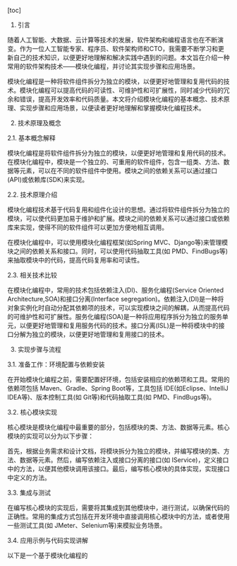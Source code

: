 
[toc]                    
                
                
1. 引言

随着人工智能、大数据、云计算等技术的发展，软件架构和编程语言也在不断演变。作为一位人工智能专家、程序员、软件架构师和CTO，我需要不断学习和更新自己的技术知识，以便更好地理解和解决实践中遇到的问题。本文旨在介绍一种常用的软件架构技术——模块化编程，并讨论其实现步骤和应用场景。

模块化编程是一种将软件组件拆分为独立的模块，以便更好地管理和复用代码的技术。模块化编程可以提高代码的可读性、可维护性和可扩展性，同时减少代码的冗余和错误，提高开发效率和代码质量。本文将介绍模块化编程的基本概念、技术原理、实现步骤和应用场景，以便读者更好地理解和掌握模块化编程技术。

2. 技术原理及概念

2.1. 基本概念解释

模块化编程是将软件组件拆分为独立的模块，以便更好地管理和复用代码的技术。在模块化编程中，模块是一个独立的、可重用的软件组件，包含一组类、方法、数据等元素，可以在不同的软件组件中使用。模块之间的依赖关系可以通过接口(API)或依赖库(SDK)来实现。

2.2. 技术原理介绍

模块化编程技术基于代码复用和组件化设计的思想。通过将软件组件拆分为独立的模块，可以使代码更加易于维护和扩展。模块之间的依赖关系可以通过接口或依赖库来实现，使得不同的软件组件可以更加方便地相互调用。

在模块化编程中，可以使用模块化编程框架(如Spring MVC、Django等)来管理模块之间的依赖关系和接口。同时，可以使用代码抽取工具(如 PMD、FindBugs等)来抽取模块中的代码，提高代码复用率和可读性。

2.3. 相关技术比较

在模块化编程中，常用的技术包括依赖注入(DI)、服务化编程(Service Oriented Architecture,SOA)和接口分离(Interface segregation)。依赖注入(DI)是一种将对象实例化时自动分配其依赖项的技术，可以实现模块之间的解耦，从而提高代码的可维护性和可扩展性。服务化编程(SOA)是一种将应用程序拆分为独立的服务单元，以便更好地管理和复用服务代码的技术。接口分离(ISL)是一种将模块中的接口分解为独立的模块，以便更好地管理和复用接口的技术。

3. 实现步骤与流程

3.1. 准备工作：环境配置与依赖安装

在开始模块化编程之前，需要配置好环境，包括安装相应的依赖项和工具。常用的依赖项包括 Maven、Gradle、Spring Boot等，工具包括 IDE(如Eclipse、IntelliJ IDEA等)、版本控制工具(如 Git等)和代码抽取工具(如 PMD、FindBugs等)。

3.2. 核心模块实现

核心模块是模块化编程中最重要的部分，包括模块的类、方法、数据等元素。核心模块的实现可以分为以下步骤：

首先，根据业务需求和设计文档，将模块拆分为独立的模块，并编写模块的类、方法、数据等元素。然后，编写依赖注入或接口分离的接口(如 IService)，定义接口中的方法，以便其他模块调用该接口。最后，编写核心模块的具体实现，实现接口中定义的方法。

3.3. 集成与测试

在编写核心模块的实现后，需要将其集成到其他模块中，进行测试，以确保代码的正确性。常用的集成方式包括在开发环境中直接调用核心模块中的方法，或者使用一些测试工具(如 JMeter、Selenium等)来模拟业务场景。

3.4. 应用示例与代码实现讲解

以下是一个基于模块化编程的


